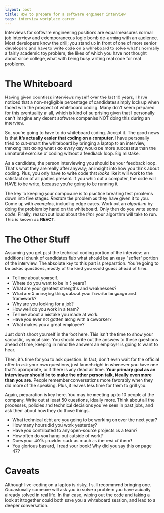 ```yaml
---
layout: post
title: How to prepare for a software engineer interview
tags: interview workplace career
---
```


Interviews for software engineering positions are equal measures normal job
interview and extemporaneous logic bomb de-arming with an audience. Most developers
know the drill; you stand up in front of one of more senior developers and have
to write code on a whiteboard to solve what's normally a fairly academic toy
problem, the likes of which you have not thought about since college, what with
being busy writing real code for real problems.


# The Whiteboard

Having given countless interviews myself over the last 10 years, I have noticed
that a non-negligible percentage of candidates simply lock up when faced with the
prospect of whiteboard coding. Many don't seem prepared for this eventuality at all,
which is kind of surprising given that I personally can't imagine any decent software
companies NOT doing this during an interview.

So, you're going to have to do whiteboard coding. Accept it. The good news is that
**it's actually easier that coding on a computer**. I have personally tried to out-smart
the whiteboard by bringing a laptop to an interview, thinking that doing what I
do every day would be more successful than the unnatural exercise of coding
without a feedback loop. Big mistake.

As a candidate, the person interviewing you should be your feedback loop. That's what
they are really after anyway; an insight into how you think about coding. Plus, you only
have to write code that *looks* like it will work to the satisfaction of all parties
present. If you whip out a computer, the code will HAVE to be write, because you're
going to be running it.

The key to keeping your composure is to practice breaking test problems down into five
stages. *Restate* the problem as they have given it to you. Come up with *examples*,
including edge cases. Work out an *algorithm* by doing the problem by hand on the
whiteboard. Only then do you write some *code*. Finally, reason out loud about the
*time* your algorithm will take to run. This is known as **REACT**.


# The Other Stuff

Assuming you get past the technical coding portion of the interview, an additional chunk
of candidates flub what should be an easy "softer" portion of the interview. The absolute
key to this part is preparation. You're going to be asked questions, mostly of the kind
you could guess ahead of time.

- Tell me about yourself.
- Where do you want to be in 5 years?
- What are your greatest strengths and weaknesses?
- What are 5 annoying things about your favorite language and framework?
- Why are you looking for a job?
- How well do you work in a team?
- Tell me about a mistake you made at work.
- Have you ever not gotten along with a coworker?
- What makes you a great employee?

Just don't shoot yourself in the foot here. This isn't the time to show your sarcastic,
cynical side. You should write out the answers to these questions ahead of time, keeping
in mind the answers an employer is going to want to hear.

Then, it's time for you to ask question. In fact, don't even wait for the official offer
to ask your own questions, just launch right in whenever you have one that's appropriate,
or if there is any dead air time. **Your primary goal as an interviewer should be to make
the other person talk, ideally even more than you are**. People remember conversations more
favorably when they did more of the speaking. Plus, it leaves less time for them to grill
you.

Again, preparation is key here. You may be meeting up to 10 people at the company. Write
out at least 50 questions, ideally more. Think about all the processes, policies and technical
decisions you've seen in past jobs, and ask them about how they do those things.

- What technical debt are you going to be working on over the next year?
- How many hours did you work yesterday?
- Have you contributed to any open-source projects as a team?
- How often do you hang-out outside of work?
- Does your 401k provider suck as much as the rest of them?
- You glorious bastard, I read your book! Why did you say this on page 47?


# Caveats

Although live-coding on a laptop is risky, I still recommend bringing one. Occasionally
someone will ask you to solve a problem you have actually already solved in real life. In
that case, wiping out the code and taking a look at it together could both save you a
whiteboard session, and lead to a deeper conversation.


